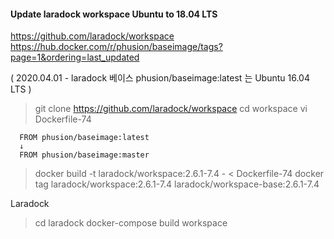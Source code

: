 #### Update laradock workspace Ubuntu to 18.04 LTS

https://github.com/laradock/workspace
https://hub.docker.com/r/phusion/baseimage/tags?page=1&ordering=last_updated

( 2020.04.01 - laradock 베이스 phusion/baseimage:latest 는 Ubuntu 16.04 LTS )



> git clone https://github.com/laradock/workspace
> cd workspace
> vi Dockerfile-74

```
  FROM phusion/baseimage:latest
  ↓
  FROM phusion/baseimage:master
```



> docker build -t laradock/workspace:2.6.1-7.4 - < Dockerfile-74
> docker tag laradock/workspace:2.6.1-7.4 laradock/workspace-base:2.6.1-7.4



Laradock

> cd laradock
> docker-compose build workspace

